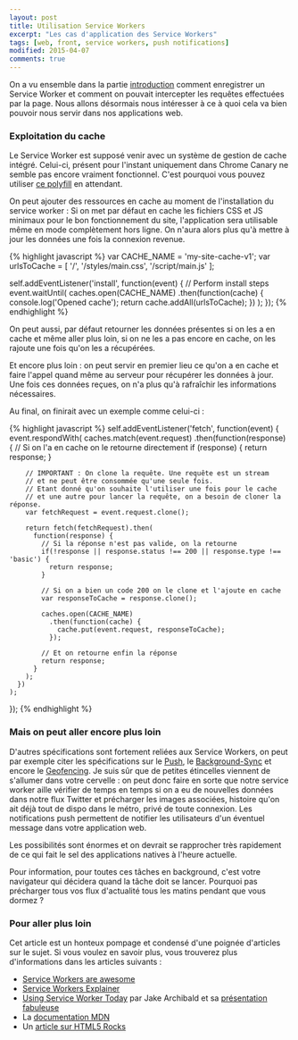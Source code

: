 ```yaml
---
layout: post
title: Utilisation Service Workers
excerpt: "Les cas d'application des Service Workers"
tags: [web, front, service workers, push notifications]
modified: 2015-04-07
comments: true
---
```


On a vu ensemble dans la partie [introduction]({{site.url}}/service-workers/) comment enregistrer un Service Worker et comment on pouvait intercepter les requêtes effectuées par la page. Nous allons désormais nous intéresser à ce à quoi cela va bien pouvoir nous servir dans nos applications web.

### Exploitation du cache

Le Service Worker est supposé venir avec un système de gestion de cache intégré. Celui-ci, présent pour l'instant uniquement dans Chrome Canary ne semble pas encore vraiment fonctionnel. C'est pourquoi vous pouvez utiliser [ce polyfill](https://github.com/coonsta/cache-polyfill) en attendant.

On peut ajouter des ressources en cache au moment de l'installation du service worker :
Si on met par défaut en cache les fichiers CSS et JS minimaux pour le bon fonctionnement du site, l'application sera utilisable même en mode complètement hors ligne. On n'aura alors plus qu'à mettre à jour les données une fois la connexion revenue.

{% highlight javascript %}
var CACHE_NAME = 'my-site-cache-v1';
var urlsToCache = [
  '/',
  '/styles/main.css',
  '/script/main.js'
];

self.addEventListener('install', function(event) {
  // Perform install steps
  event.waitUntil(
    caches.open(CACHE_NAME)
      .then(function(cache) {
        console.log('Opened cache');
        return cache.addAll(urlsToCache);
      })
  );
});
{% endhighlight %}

On peut aussi, par défaut retourner les données présentes si on les a en cache et même aller plus loin, si on ne les a pas encore en cache, on les rajoute une fois qu'on les a récupérées.

Et encore plus loin : on peut servir en premier lieu ce qu'on a en cache et faire l'appel quand même au serveur pour récupérer les données à jour. Une fois ces données reçues, on n'a plus qu'à rafraîchir les informations nécessaires.

Au final, on finirait avec un exemple comme celui-ci :

{% highlight javascript %}
self.addEventListener('fetch', function(event) {
  event.respondWith(
    caches.match(event.request)
      .then(function(response) {
        // Si on l'a en cache on le retourne directement
        if (response) {
          return response;
        }

        // IMPORTANT : On clone la requête. Une requête est un stream
        // et ne peut être consommée qu'une seule fois.
        // Etant donné qu'on souhaite l'utiliser une fois pour le cache
        // et une autre pour lancer la requête, on a besoin de cloner la réponse.
        var fetchRequest = event.request.clone();

        return fetch(fetchRequest).then(
          function(response) {
            // Si la réponse n'est pas valide, on la retourne
            if(!response || response.status !== 200 || response.type !== 'basic') {
              return response;
            }

            // Si on a bien un code 200 on le clone et l'ajoute en cache
            var responseToCache = response.clone();

            caches.open(CACHE_NAME)
              .then(function(cache) {
                cache.put(event.request, responseToCache);
              });

            // Et on retourne enfin la réponse
            return response;
          }
        );
      })
    );
});
{% endhighlight %}

### Mais on peut aller encore plus loin

D'autres spécifications sont fortement reliées aux Service Workers, on peut par exemple citer les spécifications sur le [Push](http://w3c.github.io/push-api/), le [Background-Sync](https://github.com/slightlyoff/BackgroundSync) et encore le [Geofencing](https://github.com/slightlyoff/Geofencing). Je suis sûr que de petites étincelles viennent de s'allumer dans votre cervelle : on peut donc faire en sorte que notre service worker aille vérifier de temps en temps si on a eu de nouvelles données dans notre flux Twitter et précharger les images associées, histoire qu'on ait déjà tout de dispo dans le métro, privé de toute connexion.
Les notifications push permettent de notifier les utilisateurs d'un éventuel message dans votre application web.

Les possibilités sont énormes et on devrait se rapprocher très rapidement de ce qui fait le sel des applications natives à l'heure actuelle.

Pour information, pour toutes ces tâches en background, c'est votre navigateur qui décidera quand la tâche doit se lancer. Pourquoi pas précharger tous vos flux d'actualité tous les matins pendant que vous dormez ?

### Pour aller plus loin

Cet article est un honteux pompage et condensé d'une poignée d'articles sur le sujet.
Si vous voulez en savoir  plus, vous trouverez plus d'informations dans les articles suivants :

* [Service Workers are awesome](http://blog.donnywals.com/service-workers-are-awesome/)
* [Service Workers Explainer](https://github.com/slightlyoff/ServiceWorker/blob/master/explainer.md)
* [Using Service Worker Today](http://jakearchibald.com/2014/using-serviceworker-today/) par Jake Archibald et sa [présentation fabuleuse](https://www.youtube.com/watch?v=SmZ9XcTpMS4)
* La [documentation MDN](https://developer.mozilla.org/fr/docs/Web/API/ServiceWorker_API/Using_Service_Workers)
* Un [article sur HTML5 Rocks](http://www.html5rocks.com/en/tutorials/service-worker/introduction/?redirect_from_locale=fr)